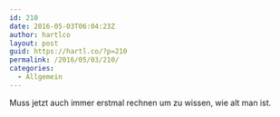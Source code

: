 ```yaml
---
id: 210
date: 2016-05-03T06:04:23Z
author: hartlco
layout: post
guid: https://hartl.co/?p=210
permalink: /2016/05/03/210/
categories:
  - Allgemein
---
```

Muss jetzt auch immer erstmal rechnen um zu wissen, wie alt man ist.